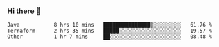 ### Hi there 👋


<!--START_SECTION:waka-->

```text
Java           8 hrs 10 mins   ███████████████▒░░░░░░░░░   61.76 %
Terraform      2 hrs 35 mins   █████░░░░░░░░░░░░░░░░░░░░   19.57 %
Other          1 hr 7 mins     ██░░░░░░░░░░░░░░░░░░░░░░░   08.48 %
```

<!--END_SECTION:waka-->

<!--
**ssrahul96/ssrahul96** is a ✨ _special_ ✨ repository because its `README.md` (this file) appears on your GitHub profile.

Here are some ideas to get you started:

- 🔭 I’m currently working on ...
- 🌱 I’m currently learning ...
- 👯 I’m looking to collaborate on ...
- 🤔 I’m looking for help with ...
- 💬 Ask me about ...
- 📫 How to reach me: ...
- 😄 Pronouns: ...
- ⚡ Fun fact: ...
-->
